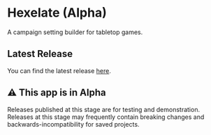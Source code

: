 # Hexelate (Alpha)

A campaign setting builder for tabletop games.

## Latest Release

You can find the latest release [here](https://www.github.com/hexelate/releases/releases).

## ⚠️ This app is in Alpha

Releases published at this stage are for testing and demonstration. Releases at this stage may frequently contain breaking changes and backwards-incompatibility for saved projects.
